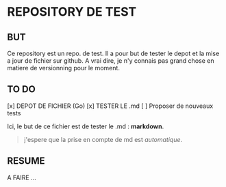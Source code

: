 # REPOSITORY DE TEST
## BUT
Ce repository est un repo. de test.
Il a pour but de tester le depot et la mise a jour de fichier sur github. A vrai dire, je n'y connais pas grand chose en matiere de versionning pour le moment.


## TO DO
[x] DEPOT DE FICHIER (Go)
[x] TESTER LE .md
[ ] Proposer de nouveaux tests

Ici, le but de ce fichier est de tester le .md : **markdown**.
> j'espere que la prise en compte de md est *automatique*.

## RESUME
A FAIRE ...
